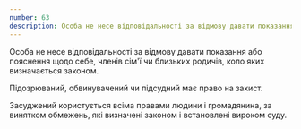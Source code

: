 ```yaml
---
number: 63
description: Особа не несе відповідальності за відмову давати показання або пояснення щодо себе, членів сім'ї чи близьких родичів, коло яких визначається законом...
---
```


Особа не несе відповідальності за відмову давати показання або пояснення щодо себе, членів сім'ї чи близьких родичів,
коло яких визначається законом.

Підозрюваний, обвинувачений чи підсудний має право на захист.

Засуджений користується всіма правами людини і громадянина, за винятком обмежень, які визначені законом і встановлені
вироком суду.
